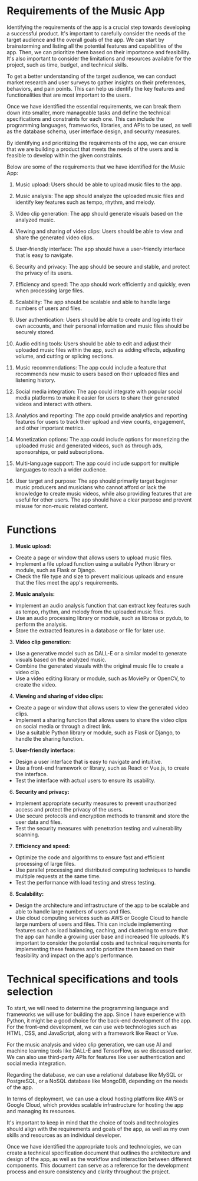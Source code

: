 # Requirements of the Music App

Identifying the requirements of the app is a crucial step towards developing a successful product. It's important to carefully consider the needs of the target audience and the overall goals of the app. We can start by brainstorming and listing all the potential features and capabilities of the app. Then, we can prioritize them based on their importance and feasibility. It's also important to consider the limitations and resources available for the project, such as time, budget, and technical skills.

To get a better understanding of the target audience, we can conduct market research and user surveys to gather insights on their preferences, behaviors, and pain points. This can help us identify the key features and functionalities that are most important to the users.

Once we have identified the essential requirements, we can break them down into smaller, more manageable tasks and define the technical specifications and constraints for each one. This can include the programming languages, frameworks, libraries, and APIs to be used, as well as the database schema, user interface design, and security measures.

By identifying and prioritizing the requirements of the app, we can ensure that we are building a product that meets the needs of the users and is feasible to develop within the given constraints.

Below are some of the requirements that we have identified for the Music App:


1. Music upload: Users should be able to upload music files to the app.

2. Music analysis: The app should analyze the uploaded music files and identify key features such as tempo, rhythm, and melody.

3. Video clip generation: The app should generate visuals based on the analyzed music.

4. Viewing and sharing of video clips: Users should be able to view and share the generated video clips.

5. User-friendly interface: The app should have a user-friendly interface that is easy to navigate.

6. Security and privacy: The app should be secure and stable, and protect the privacy of its users.

7. Efficiency and speed: The app should work efficiently and quickly, even when processing large files.

8. Scalability: The app should be scalable and able to handle large numbers of users and files.

9. User authentication: Users should be able to create and log into their own accounts, and their personal information and music files should be securely stored.

10. Audio editing tools: Users should be able to edit and adjust their uploaded music files within the app, such as adding effects, adjusting volume, and cutting or splicing sections.

11. Music recommendations: The app could include a feature that recommends new music to users based on their uploaded files and listening history.

12. Social media integration: The app could integrate with popular social media platforms to make it easier for users to share their generated videos and interact with others.

13. Analytics and reporting: The app could provide analytics and reporting features for users to track their upload and view counts, engagement, and other important metrics.

14. Monetization options: The app could include options for monetizing the uploaded music and generated videos, such as through ads, sponsorships, or paid subscriptions.

15. Multi-language support: The app could include support for multiple languages to reach a wider audience.

16. User target and purpose: The app should primarily target beginner music producers and musicians who cannot afford or lack the knowledge to create music videos, while also providing features that are useful for other users. The app should have a clear purpose and prevent misuse for non-music related content.

# Functions

1. **Music upload:**

- Create a page or window that allows users to upload music files.
- Implement a file upload function using a suitable Python library or module, such as Flask or Django.
- Check the file type and size to prevent malicious uploads and ensure that the files meet the app's requirements.

2. **Music analysis:**

- Implement an audio analysis function that can extract key features such as tempo, rhythm, and melody from the uploaded music files.
- Use an audio processing library or module, such as librosa or pydub, to perform the analysis.
- Store the extracted features in a database or file for later use.

3. **Video clip generation:**

- Use a generative model such as DALL-E or a similar model to generate visuals based on the analyzed music.
- Combine the generated visuals with the original music file to create a video clip.
- Use a video editing library or module, such as MoviePy or OpenCV, to create the video.

4. **Viewing and sharing of video clips:**

- Create a page or window that allows users to view the generated video clips.
- Implement a sharing function that allows users to share the video clips on social media or through a direct link.
- Use a suitable Python library or module, such as Flask or Django, to handle the sharing function.

5. **User-friendly interface:**

- Design a user interface that is easy to navigate and intuitive.
- Use a front-end framework or library, such as React or Vue.js, to create the interface.
- Test the interface with actual users to ensure its usability.

6. **Security and privacy:**

- Implement appropriate security measures to prevent unauthorized access and protect the privacy of the users.
- Use secure protocols and encryption methods to transmit and store the user data and files.
- Test the security measures with penetration testing and vulnerability scanning.

7. **Efficiency and speed:**

- Optimize the code and algorithms to ensure fast and efficient processing of large files.
- Use parallel processing and distributed computing techniques to handle multiple requests at the same time.
- Test the performance with load testing and stress testing.

8. **Scalability:**

- Design the architecture and infrastructure of the app to be scalable and able to handle large numbers of users and files.
- Use cloud computing services such as AWS or Google Cloud to handle large numbers of users and files. This can include implementing features such as load balancing, caching, and clustering to ensure that the app can handle a growing user base and increased file uploads. It's important to consider the potential costs and technical requirements for implementing these features and to prioritize them based on their feasibility and impact on the app's performance.

# Technical specifications and tools selection

To start, we will need to determine the programming language and frameworks we will use for building the app. Since I have experience with Python, it might be a good choice for the back-end development of the app. For the front-end development, we can use web technologies such as HTML, CSS, and JavaScript, along with a framework like React or Vue.

For the music analysis and video clip generation, we can use AI and machine learning tools like DALL-E and TensorFlow, as we discussed earlier. We can also use third-party APIs for features like user authentication and social media integration.

Regarding the database, we can use a relational database like MySQL or PostgreSQL, or a NoSQL database like MongoDB, depending on the needs of the app.

In terms of deployment, we can use a cloud hosting platform like AWS or Google Cloud, which provides scalable infrastructure for hosting the app and managing its resources.

It's important to keep in mind that the choice of tools and technologies should align with the requirements and goals of the app, as well as my own skills and resources as an individual developer.

Once we have identified the appropriate tools and technologies, we can create a technical specification document that outlines the architecture and design of the app, as well as the workflow and interaction between different components. This document can serve as a reference for the development process and ensure consistency and clarity throughout the project.
